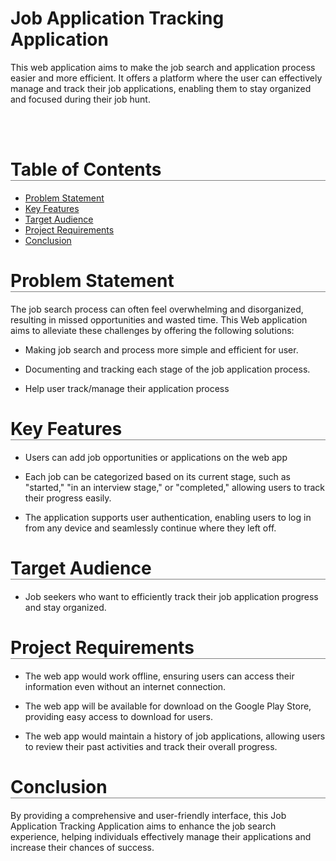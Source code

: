 # Job Application Tracking Application
<p>
This web application aims to make the job search and application process easier and more efficient. It offers a platform where the user can effectively manage and track their job applications, enabling them to stay organized and focused during their job hunt.
</p>
 <br /> <br />

<h1 style="border-bottom: 1px solid gray;">Table of Contents</h1>

<ul>
    <li><a href="#problem">Problem Statement</a></li>
    <li><a href="#features">Key Features</a></li>
    <li><a href='#target'>Target Audience</a></li>
    <li><a href ='#requirement'>Project Requirements</a></li>
    <li><a href ='#conclusion'>Conclusion</a></li>
</ul> 

<h1 style="border-bottom: 1px solid gray;" id='problem'>Problem Statement</h1>

<p>
    The job search process can often feel overwhelming and disorganized, resulting in missed opportunities and wasted time. This Web application aims to alleviate these challenges by offering the following solutions:
</p>

*  Making job search and process more simple and efficient for user.

*  Documenting and tracking each stage of the job application process.

*  Help user track/manage their application process

     
<h1 style="border-bottom: 1px solid gray;" id='features'>Key Features</h1>

*  Users can add job opportunities or applications on the web app

* Each job can be categorized based on its current stage, such as "started," "in an interview stage," or "completed," allowing users to track their progress easily.

* The application supports user authentication, enabling users to log in from any device and seamlessly continue where they left off.


     
<h1 style="border-bottom: 1px solid gray;" id='target'>Target Audience</h1>

* Job seekers who want to efficiently track their job application progress and stay organized.

<h1 style="border-bottom: 1px solid gray;" id='requirement'>Project Requirements</h1>

* The web app would work offline, ensuring users can access their information even without an internet connection.

* The web app will be available for download on the Google Play Store, providing easy access to download for users.

* The web app would maintain a history of job applications, allowing users to review their past activities and track their overall progress.


<h1 style="border-bottom: 1px solid gray;" id='conclusion'>Conclusion</h1>

By providing a comprehensive and user-friendly interface, this Job Application Tracking Application aims to enhance the job search experience, helping individuals effectively manage their applications and increase their chances of success.